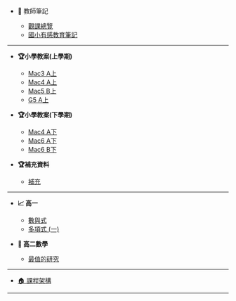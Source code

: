 - 🤗 教師筆記

    - [觀課總覽](教師/觀課總覽.md)
    - [國小有感教育筆記](教師/國小有感教育筆記.md)

---

- **🏆小學教案(上學期)**

  - [Mac3 A上](國小數學/Mac3A.md)
  - [Mac4 A上](國小數學/Mac4A.md)
  - [Mac5 B上](國小數學/Mac5B.md)
  - [G5 A上](國小數學/G5A.md)

- **🏆小學教案(下學期)**

  - [Mac4 A下](國小數學/Mac4A-.md)
  - [Mac6 A下](國小數學/Mac6A-.md)
  - [Mac6 B下](國小數學/Mac6B-.md)


  <!-- - [四年級](國小數學/四年級數學.md) -->
  <!-- - [五年級](國小數學/五年級數學.md) -->
  <!-- - [六年級](國小數學/六年級數學.md) -->

- **🏆補充資料**

  - [補充](國小數學/補充資料.md)

---

- **📈 高一**

  - [數與式](高中數學/高一/數與式.md)
  - [多項式 (一)](高中數學/高一/多項式一.md)

- **📐 高二數學**

  - [最值的研究](高中數學/高二/最值的研究.md)

<!-- - **📌 國中數學**

  - [📚 架構總覽](國中數學/README.md) -->

---

- [🏠 課程架構](README.md)

<!-- - **📌 小學數學** -->
<!---->
<!--   - [📚 架構總覽](國小數學/README.md) -->
<!---->
<!-- - **📌 高中數學** -->
<!--   - [📚 架構總覽](高中數學/README.md) -->

---

